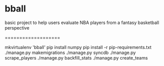 bball
===================

basic project to help users evaluate NBA players from a fantasy basketball perspective

===================

mkvirtualenv 'bball'
pip install numpy
pip install -r pip-requirements.txt
./manage.py makemigrations
./manage.py syncdb
./manage.py scrape_players
./manage.py backfill_stats
./manage.py create_teams



